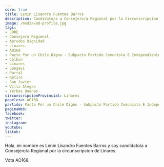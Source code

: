 ```yaml
---
core: true
title: Lenin Lisandro Fuentes Barros
description: Candidato/a a Consejero/a Regional por la Circunscripción de Linares
image: /media/ad-profile.jpg
tags:
- CORE
- Consejero Regional
- Apruebo Dignidad
- Linares
- AO168
- Pacto Por un Chile Digno - Subpacto Partido Comunista E Independientes - Partido Comunista De Chile
- Colbun
- Linares
- Longavi
- Parral
- Retiro
- San Javier
- Villa Alegre
- Yerbas Buenas
circunscripcionProvincial: Linares
papeleta: AO168
partido: Pacto Por un Chile Digno - Subpacto Partido Comunista E Independientes - Partido Comunista De Chile
paginaWeb:
facebook:
twitter:
instagram:
youtube:
tiktok:
---
```

Hola, mi nombre es Lenin Lisandro Fuentes Barros y soy candidato/a a Consejero/a Regional por la circunscripcion de Linares.

Vota AO168.